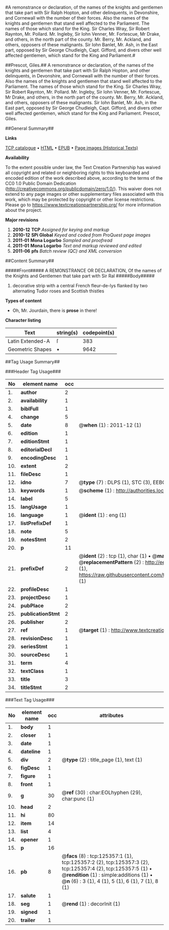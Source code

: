 #A remonstrance or declaration, of the names of the knights and gentlemen that take part with Sir Ralph Hopton, and other delinquents, in Devonshire, and Cornewall with the number of their forces. Also the names of the knights and gentlemen that stand well affected to the Parliament. The names of those which stand for the King. Sir Charles Wray, Sir Robert Raynton, Mr. Pollard. Mr. Ingleby, Sir Iohn Venner, Mr. Fortescue, Mr Drake, and others, in the north part of the county. Mr. Berry, Mr. Ackland, and others, opposers of these malignants. Sir Iohn Banlet, Mr. Ash, in the East part, opposed by Sir George Chudleigh, Capt. Gifford, and divers other well affected gentlemen, which stand for the King and Parliament.#

##Prescot, Giles.##
A remonstrance or declaration, of the names of the knights and gentlemen that take part with Sir Ralph Hopton, and other delinquents, in Devonshire, and Cornewall with the number of their forces. Also the names of the knights and gentlemen that stand well affected to the Parliament. The names of those which stand for the King. Sir Charles Wray, Sir Robert Raynton, Mr. Pollard. Mr. Ingleby, Sir Iohn Venner, Mr. Fortescue, Mr Drake, and others, in the north part of the county. Mr. Berry, Mr. Ackland, and others, opposers of these malignants. Sir Iohn Banlet, Mr. Ash, in the East part, opposed by Sir George Chudleigh, Capt. Gifford, and divers other well affected gentlemen, which stand for the King and Parliament.
Prescot, Giles.

##General Summary##

**Links**

[TCP catalogue](http://www.ota.ox.ac.uk/tcp/)  • 
[HTML](http://tei.it.ox.ac.uk/tcp/Texts-HTML/free/A90/A90943.html)  • 
[EPUB](http://tei.it.ox.ac.uk/tcp/Texts-EPUB/free/A90/A90943.epub) • 
[Page images (Historical Texts)](https://historicaltexts.jisc.ac.uk/eebo-99872910e)

**Availability**

To the extent possible under law, the Text Creation Partnership has waived all copyright and related or neighboring rights to this keyboarded and encoded edition of the work described above, according to the terms of the CC0 1.0 Public Domain Dedication (http://creativecommons.org/publicdomain/zero/1.0/). This waiver does not extend to any page images or other supplementary files associated with this work, which may be protected by copyright or other license restrictions. Please go to https://www.textcreationpartnership.org/ for more information about the project.

**Major revisions**

1. __2010-12__ __TCP__ *Assigned for keying and markup*
1. __2010-12__ __SPi Global__ *Keyed and coded from ProQuest page images*
1. __2011-01__ __Mona Logarbo__ *Sampled and proofread*
1. __2011-01__ __Mona Logarbo__ *Text and markup reviewed and edited*
1. __2011-06__ __pfs__ *Batch review (QC) and XML conversion*

##Content Summary##

#####Front#####
A REMONSTRANCE OR DECLARATION, Of the names of the Knights and Gentlemen that take part with Sir Ral
#####Body#####

1. decorative strip with a central French fleur-de-lys flanked by two alternating Tudor roses and Scottish thistles

**Types of content**

  * Oh, Mr. Jourdain, there is **prose** in there!

**Character listing**


|Text|string(s)|codepoint(s)|
|---|---|---|
|Latin Extended-A|ſ|383|
|Geometric Shapes|▪|9642|

##Tag Usage Summary##

###Header Tag Usage###

|No|element name|occ|attributes|
|---|---|---|---|
|1.|__author__|2||
|2.|__availability__|1||
|3.|__biblFull__|1||
|4.|__change__|5||
|5.|__date__|8| @__when__ (1) : 2011-12 (1)|
|6.|__edition__|1||
|7.|__editionStmt__|1||
|8.|__editorialDecl__|1||
|9.|__encodingDesc__|1||
|10.|__extent__|2||
|11.|__fileDesc__|1||
|12.|__idno__|7| @__type__ (7) : DLPS (1), STC (3), EEBO-CITATION (1), PROQUEST (1), VID (1)|
|13.|__keywords__|1| @__scheme__ (1) : http://authorities.loc.gov/ (1)|
|14.|__label__|5||
|15.|__langUsage__|1||
|16.|__language__|1| @__ident__ (1) : eng (1)|
|17.|__listPrefixDef__|1||
|18.|__note__|5||
|19.|__notesStmt__|2||
|20.|__p__|11||
|21.|__prefixDef__|2| @__ident__ (2) : tcp (1), char (1)  •  @__matchPattern__ (2) : ([0-9\-]+):([0-9IVX]+) (1), (.+) (1)  •  @__replacementPattern__ (2) : http://eebo.chadwyck.com/downloadtiff?vid=$1&page=$2 (1), https://raw.githubusercontent.com/textcreationpartnership/Texts/master/tcpchars.xml#$1 (1)|
|22.|__profileDesc__|1||
|23.|__projectDesc__|1||
|24.|__pubPlace__|2||
|25.|__publicationStmt__|2||
|26.|__publisher__|2||
|27.|__ref__|1| @__target__ (1) : http://www.textcreationpartnership.org/docs/. (1)|
|28.|__revisionDesc__|1||
|29.|__seriesStmt__|1||
|30.|__sourceDesc__|1||
|31.|__term__|4||
|32.|__textClass__|1||
|33.|__title__|3||
|34.|__titleStmt__|2||


###Text Tag Usage###

|No|element name|occ|attributes|
|---|---|---|---|
|1.|__body__|1||
|2.|__closer__|1||
|3.|__date__|1||
|4.|__dateline__|1||
|5.|__div__|2| @__type__ (2) : title_page (1), text (1)|
|6.|__figDesc__|1||
|7.|__figure__|1||
|8.|__front__|1||
|9.|__g__|30| @__ref__ (30) : char:EOLhyphen (29), char:punc (1)|
|10.|__head__|2||
|11.|__hi__|80||
|12.|__item__|14||
|13.|__list__|4||
|14.|__opener__|1||
|15.|__p__|16||
|16.|__pb__|8| @__facs__ (8) : tcp:125357:1 (1), tcp:125357:2 (2), tcp:125357:3 (2), tcp:125357:4 (2), tcp:125357:5 (1)  •  @__rendition__ (1) : simple:additions (1)  •  @__n__ (6) : 3 (1), 4 (1), 5 (1), 6 (1), 7 (1), 8 (1)|
|17.|__salute__|1||
|18.|__seg__|1| @__rend__ (1) : decorInit (1)|
|19.|__signed__|1||
|20.|__trailer__|1||

